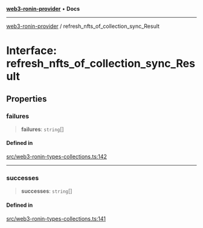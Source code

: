 [**web3-ronin-provider**](../README.md) • **Docs**

***

[web3-ronin-provider](../globals.md) / refresh\_nfts\_of\_collection\_sync\_Result

# Interface: refresh\_nfts\_of\_collection\_sync\_Result

## Properties

### failures

> **failures**: `string`[]

#### Defined in

[src/web3-ronin-types-collections.ts:142](https://github.com/chuacw/web3-ronin-provider/blob/ce08d460e2589edd5c5b854bf0bd2f7be4e0431f/src/web3-ronin-types-collections.ts#L142)

***

### successes

> **successes**: `string`[]

#### Defined in

[src/web3-ronin-types-collections.ts:141](https://github.com/chuacw/web3-ronin-provider/blob/ce08d460e2589edd5c5b854bf0bd2f7be4e0431f/src/web3-ronin-types-collections.ts#L141)
